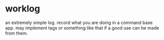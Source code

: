 # worklog
an extremely simple log. record what you are doing in a command base app. may implement tags or something like that if a good use can be made from them.
